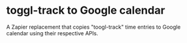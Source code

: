 # toggl-track to Google calendar

A Zapier replacement that copies "toogl-track" time entries to Google calendar using their respective APIs.

